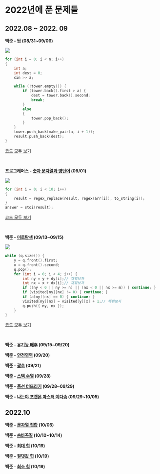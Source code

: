 # 2022년에 푼 문제들

## 2022.08 \~ 2022. 09

**백준 - [탑](https://www.acmicpc.net/problem/2493) (08/31~09/06)**

**![](https://lh5.googleusercontent.com/R9uGQsmDX7aVl_7wAEoocx_xpw1uyFp-NE_FEz06X8j6bisfoCMBVSyYYKqWZ8KssQsUrQ4UvDKFlkR6qYz275J0tE_9M9UHAsI9tLkyHGZujtkLjR-u8qX-5eG3Ktkcyb5DHja_MpyRjTYMa3ypK7vO9YIcNjIOh8bCbf7knJ4RsGjyO0Z-cT9h)**

```cpp
for (int i = 0; i < n; i++)
{
	int a;
	int dest = 0;
	cin >> a;

	while (!tower.empty()) {
		if (tower.back().first > a) {
			dest = tower.back().second;
			break;
		}
		else
		{
			tower.pop_back();
		}
	}
	tower.push_back(make_pair(a, i + 1));
	result.push_back(dest);
}
```

[코드 모두 보기](https://github.com/Cyeon/ST_AL/blob/main/0906_B_%ED%83%91.cpp) 



<br/>

**프로그래머스 - [숫자 문자열과 영단어](https://school.programmers.co.kr/learn/courses/30/lessons/81301) (09/01)**

**![](https://lh5.googleusercontent.com/CibIzd2cMnI_mJMBKpsRZ4sqYXbvOuiL05-uFKbBMeQQh-ICaBkCf6ht0qRWSRk_Z9VA-wUAV4YF1DlPkySOrCzPcQstaJauQDZMVQufpnGb_uo5vRUQOrhIx1nyab5ukXMK94CsANsy-sXO16NlgRF_rZ60JwJe9408BnSERqA_7sUlxVP8IBW-)**

```cpp
for (int i = 0; i < 10; i++)
{
	result = regex_replace(result, regex(arr[i]), to_string(i));
}
answer = stoi(result);
```

[코드 모두 보기](https://github.com/Cyeon/DSAL/blob/main/0901_P_%EC%88%AB%EC%9E%90%EB%AC%B8%EC%9E%90%EC%97%B4%EA%B3%BC%EC%98%81%EB%8B%A8%EC%96%B4.cpp)



<br/>

**백준 - [미로탐색](https://www.acmicpc.net/problem/2178) (09/13~09/15)**

**![](https://lh5.googleusercontent.com/IrMQGH-lvpx4s5Gq_DaKGOafKew5a6YS9oGvP-gBp0b4s5Q4y2koFea8iK78eCGkBFJaX5cb22aSpldHf9XKh7ZM5YT9rFw41Ytm8DrRsMmn8bWDV_bbr1mYUasyscHVqoBqrAR91yE0a-5Jy6wzvnMDNFAN5kgacBg5dbwg5Mk6nEtSNKNWA4pn)**

```cpp
while (q.size()) {
	y = q.front().first;
	x = q.front().second;
	q.pop();
	for (int i = 0; i < 4; i++) {
		int ny = y + dy[i];// 채워보자 
		int nx = x + dx[i];// 채워보자 
		if ((ny < 0 || ny >= n) || (nx < 0 || nx >= m)) { continue; }
		if (visited[ny][nx] != 0) { continue; }
		if (a[ny][nx] == 0) { continue; }
		visited[ny][nx] = visited[y][x] + 1;// 채워보자 
		q.push({ ny, nx });
	}
}
```

[코드 모두 보기](https://github.com/Cyeon/DSAL/blob/main/0913_B_%EB%AF%B8%EB%A1%9C%ED%83%90%EC%83%89.cpp)



<br/>

**백준 - [유기농 배추](https://www.acmicpc.net/problem/1012) (09/15~09/20)**

**백준 - [안전영역](https://www.acmicpc.net/problem/2468) (09/20)**

**백준 - [괄호](https://www.acmicpc.net/problem/9012) (09/21)**

**백준 - [스택 수열](https://www.acmicpc.net/problem/1874) (09/28)**

**백준 - [풍선 터뜨리기](https://www.acmicpc.net/problem/2346) (09/28~09/29)**

**백준 - [나는야 포켓몬 마스터 이다솜](https://www.acmicpc.net/problem/1620) (09/29~10/05)**

## 2022.10

**백준 - [문자열 집합](https://www.acmicpc.net/problem/14425) (10/05)**

**백준 - [숨바꼭질](https://www.acmicpc.net/problem/1697) (10/10~10/14)**

**백준 - [최대 힙](https://www.acmicpc.net/problem/11279) (10/19)**

**백준 - [절댓값 힙](https://www.acmicpc.net/problem/11286) (10/19)**

**백준 - [최소 힙](https://www.acmicpc.net/problem/1927) (10/19)**
